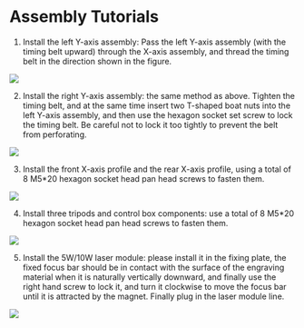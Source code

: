 ﻿---
sidebar_position: 2
sidebar_label: Assembly Tutorials
---

# Assembly Tutorials

1. Install the left Y-axis assembly: Pass the left Y-axis assembly (with the timing belt upward) through the X-axis assembly, and thread the timing belt in the direction shown in the figure.

![](https://wiki-media-ef.oss-cn-hongkong.aliyuncs.com//images/assembly-tutorials-01.png)

2. Install the right Y-axis assembly: the same method as above. Tighten the timing belt, and at the same time insert two T-shaped boat nuts into the left Y-axis assembly, and then use the hexagon socket set screw to lock the timing belt. Be careful not to lock it too tightly to prevent the belt from perforating.

![](https://wiki-media-ef.oss-cn-hongkong.aliyuncs.com//images/assembly-tutorials-02.png)

3. Install the front X-axis profile and the rear X-axis profile, using a total of 8 M5*20 hexagon socket head pan head screws to fasten them.

![](https://wiki-media-ef.oss-cn-hongkong.aliyuncs.com//images/assembly-tutorials-03.png)


4. Install three tripods and control box components: use a total of 8 M5*20 hexagon socket head pan head screws to fasten them.

![](https://wiki-media-ef.oss-cn-hongkong.aliyuncs.com//images/assembly-tutorials-04.png)

5. Install the 5W/10W laser module: please install it in the fixing plate, the fixed focus bar should be in contact with the surface of the engraving material when it is naturally vertically downward, and finally use the right hand screw to lock it, and turn it clockwise to move the focus bar until it is attracted by the magnet. Finally plug in the laser module line.

![](https://wiki-media-ef.oss-cn-hongkong.aliyuncs.com//images/assembly-tutorials-05.png)
